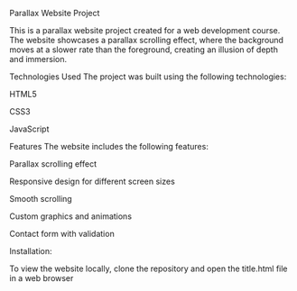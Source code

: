 Parallax Website Project

This is a parallax website project created for a web development course. The website showcases a parallax scrolling effect, where the background moves at a slower rate than the foreground, creating an illusion of depth and immersion.

Technologies Used
The project was built using the following technologies:

HTML5

CSS3

JavaScript

Features
The website includes the following features:

Parallax scrolling effect

Responsive design for different screen sizes

Smooth scrolling


Custom graphics and animations

Contact form with validation

Installation:

To view the website locally, clone the repository and open the title.html file in a web browser
